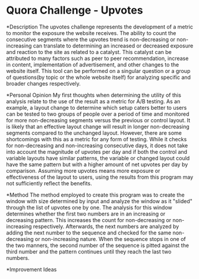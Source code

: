 # Quora Challenge - Upvotes

*Description
The upvotes challenge represents the development of a metric to monitor the exposure the website receives. The ability to
count the consecutive segments where the upvotes trend is non-decreasing or non-increasing can translate to determining an
increased or decreased exposure and reaction to the site as related to a catalyst. This catalyst can be attributed to many
factors such as peer to peer recommendation, increase in content, implementation of advertisement, and other changes to the
website itself. This tool can be performed on a singular question or a group of questions(by topic or the whole website
itself) for analyzing specific and broader changes respectively.

*Personal Opinion
My first thoughts when determining the utility of this analysis relate to the use of the result as a metric for A/B testing.
As an example, a layout change to determine which setup caters better to users can be tested to two groups of people over a
period of time and monitored for more non-decreasing segments versus the previous or control layout. It is likely that an
effective layout change will result in longer non-decreasing segments compared to the unchanged layout. However, there are
some shortcomings with this as a metric for any form of testing. While it checks for non-decreasing and non-increasing
consecutive days, it does not take into account the magnitude of upvotes per day and if both the control and variable layouts
have similar patterns, the variable or changed layout could have the same pattern but with a higher amount of net upvotes per
day by comparison. Assuming more upvotes means more exposure or effectiveness of the layout to users, using the results from
this program may not sufficiently reflect the benefits.

*Method
The method employed to create this program was to create the window with size determined by input and analyze the window
as it "slided" through the list of upvotes one by one. The analysis for this window determines whether the first two numbers
are in an increasing or decreasing pattern. This increases the count for non-decreasing or non-increasing respectively.
Afterwards, the next numbers are analyzed by adding the next number to the sequence and checked for the same non-decreasing
or non-increasing nature. When the sequence stops in one of the two manners, the second number of the sequence is pitted
against the third number and the pattern continues until they reach the last two numbers.

*Improvement Ideas
